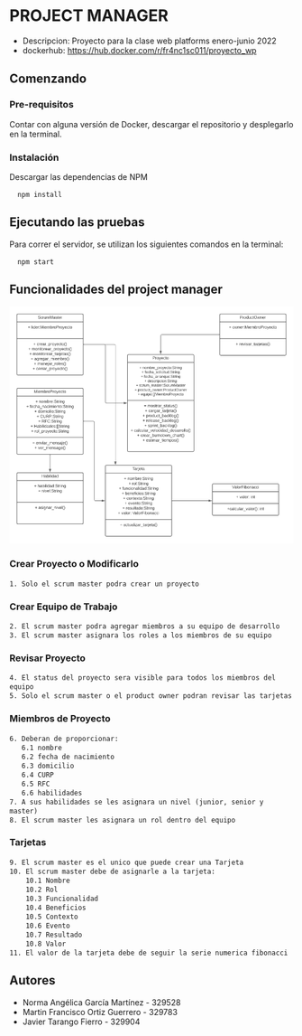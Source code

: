 # PROJECT MANAGER

* Descripcion: Proyecto para la clase web platforms enero-junio 2022
* dockerhub: https://hub.docker.com/r/fr4nc1sc011/proyecto_wp

## Comenzando

### Pre-requisitos

Contar con alguna versión de Docker, descargar el repositorio y desplegarlo en la terminal.

### Instalación

Descargar las dependencias de NPM

      npm install

## Ejecutando las pruebas

Para correr el servidor, se utilizan los siguientes comandos en la terminal:

      npm start

## Funcionalidades del project manager

![Proyecto Diagrama Clases](https://github.com/329904/proyectoWp/blob/main/DiagramaClasesProjectManager.png)

### Crear Proyecto o Modificarlo
    1. Solo el scrum master podra crear un proyecto

### Crear Equipo de Trabajo
    2. El scrum master podra agregar miembros a su equipo de desarrollo
    3. El scrum master asignara los roles a los miembros de su equipo

### Revisar Proyecto
    4. El status del proyecto sera visible para todos los miembros del equipo
    5. Solo el scrum master o el product owner podran revisar las tarjetas

### Miembros de Proyecto
    6. Deberan de proporcionar:
       6.1 nombre
       6.2 fecha de nacimiento
       6.3 domicilio
       6.4 CURP
       6.5 RFC
       6.6 habilidades
    7. A sus habilidades se les asignara un nivel (junior, senior y master)
    8. El scrum master les asignara un rol dentro del equipo

### Tarjetas
    9. El scrum master es el unico que puede crear una Tarjeta
    10. El scrum master debe de asignarle a la tarjeta:
        10.1 Nombre
        10.2 Rol
        10.3 Funcionalidad
        10.4 Beneficios
        10.5 Contexto
        10.6 Evento
        10.7 Resultado
        10.8 Valor
    11. El valor de la tarjeta debe de seguir la serie numerica fibonacci

## Autores

* Norma Angélica García Martínez - 329528
* Martin Francisco Ortiz Guerrero - 329783
* Javier Tarango Fierro - 329904
